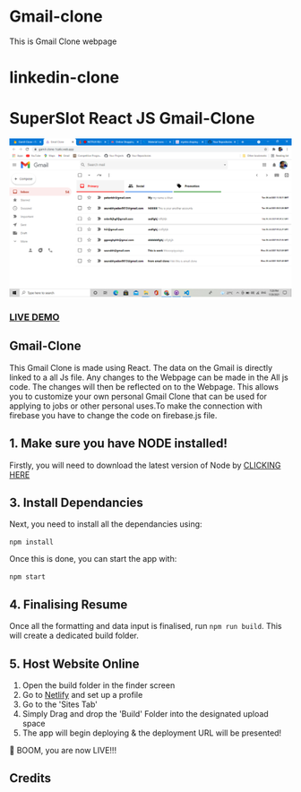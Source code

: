 # Gmail-clone
 This is Gmail Clone webpage
 # linkedin-clone
 # SuperSlot React JS Gmail-Clone

![SuperSlot React JS Gmail-Clone](email-mainPage.png?raw=true "SuperSlot React JS Gmail-Clone")

### <a href="https://gamil-clone-1ca6c.web.app/">LIVE DEMO</a>

## Gmail-Clone

This Gmail Clone is made using React. The data on the Gmail is directly linked to a all Js file. Any changes to the Webpage can be made in the All js code. The changes will then be reflected on to the Webpage. This allows you to customize your own personal Gmail Clone that can be used for applying to jobs or other personal uses.To make the connection with firebase you have to change the code on firebase.js file.

## 1. Make sure you have NODE installed!

Firstly, you will need to download the latest version of Node by <a href="https://nodejs.org/en/download/">CLICKING HERE</a>

## 3. Install Dependancies

Next, you need to install all the dependancies using:

```npm install```

Once this is done, you can start the app with:

```npm start```


## 4. Finalising Resume

Once all the formatting and data input is finalised, run `npm run build`. This will create a dedicated build folder.

## 5. Host Website Online

1) Open the build folder in the finder screen
2) Go to <a href="https://www.netlify.com/">Netlify</a> and set up a profile
3) Go to the 'Sites Tab'
4) Simply Drag and drop the 'Build' Folder into the designated upload space
5) The app will begin deploying & the deployment URL will be presented!

🚀 BOOM, you are now LIVE!!!

## Credits


